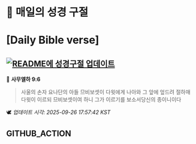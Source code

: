 # 🙏 매일의 성경 구절
# [Daily Bible verse]
## [![README에 성경구절 업데이트](https://github.com/DONGSUKA/first_test/actions/workflows/update-readme-bible.yml/badge.svg)](https://github.com/DONGSUKA/first_test/actions/workflows/update-readme-bible.yml)
<!-- START_BIBLE_VERSE -->
📖 **사무엘하 9:6**
> 사울의 손자 요나단의 아들 므비보셋이 다윗에게 나아와 그 앞에 엎드려 절하매 다윗이 이르되 므비보셋이여 하니 그가 이르기를 보소서당신의 종이니이다

🕊️ _업데이트 시각: 2025-09-26 17:57:42 KST_
  <!-- END_BIBLE_VERSE -->
## GITHUB_ACTION
